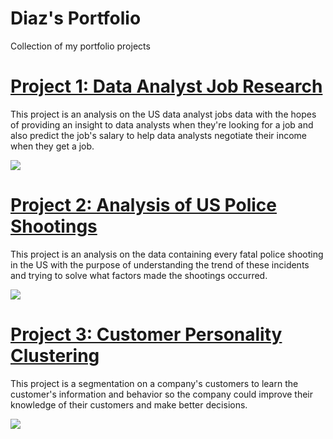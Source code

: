 # Diaz's Portfolio
Collection of my portfolio projects

# [Project 1: Data Analyst Job Research](https://github.com/diazridzky/Data-Analyst-Job)
This project is an analysis on the US data analyst jobs data with the hopes of providing an insight to data analysts when they're looking for a job and also predict the job's salary to help data analysts negotiate their income when they get a job.

![](https://github.com/diazridzky/Diaz_Portfolio/blob/main/images/jobs_loc_states.png)

# [Project 2: Analysis of US Police Shootings](https://github.com/diazridzky/US-Fatal-Police-Shootings)
This project is an analysis on the data containing every fatal police shooting in the US with the purpose of understanding the trend of these incidents and trying to solve what factors made the shootings occurred.

![](https://github.com/diazridzky/Diaz_Portfolio/blob/main/images/state_cases.png)

# [Project 3: Customer Personality Clustering](https://github.com/diazridzky/Customer-Personality-Segmentation)
This project is a segmentation on a company's customers to learn the customer's information and behavior so the company could improve their knowledge of their customers and make better decisions.

![](https://github.com/diazridzky/Diaz_Portfolio/blob/main/images/corr_income_amount.png)

